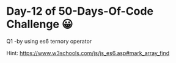 # Day-12 of 50-Days-Of-Code Challenge 😀
 Q1 -by using es6 ternory operator 


 Hint:
 https://www.w3schools.com/js/js_es6.asp#mark_array_find



 
